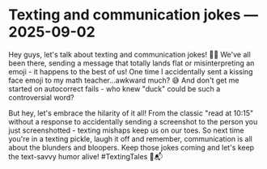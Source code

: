 # Texting and communication jokes — 2025-09-02

Hey guys, let's talk about texting and communication jokes! 🤳📱 We've all been there, sending a message that totally lands flat or misinterpreting an emoji - it happens to the best of us! One time I accidentally sent a kissing face emoji to my math teacher...awkward much? 😅 And don't get me started on autocorrect fails - who knew "duck" could be such a controversial word?

But hey, let's embrace the hilarity of it all! From the classic "read at 10:15" without a response to accidentally sending a screenshot to the person you just screenshotted - texting mishaps keep us on our toes. So next time you're in a texting pickle, laugh it off and remember, communication is all about the blunders and bloopers. Keep those jokes coming and let's keep the text-savvy humor alive! #TextingTales 🤣📬